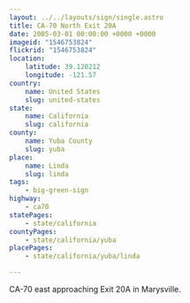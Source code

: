 ```yaml
---
layout: ../../layouts/sign/single.astro
title: CA-70 North Exit 20A
date: 2005-03-01 00:00:00 +0000 +0000
imageid: "1546753824"
flickrid: "1546753824"
location:
    latitude: 39.120212
    longitude: -121.57
country:
    name: United States
    slug: united-states
state:
    name: California
    slug: california
county:
    name: Yuba County
    slug: yuba
place:
    name: Linda
    slug: linda
tags:
    - big-green-sign
highway:
    - ca70
statePages:
    - state/california
countyPages:
    - state/california/yuba
placePages:
    - state/california/yuba/linda

---
```

CA-70 east approaching Exit 20A in Marysville.